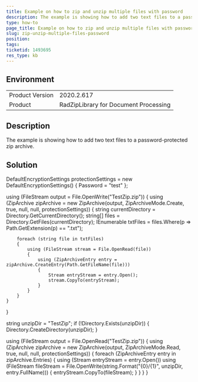 ```yaml
---
title: Example on how to zip and unzip multiple files with password
description: The example is showing how to add two text files to a password protected zip archive
type: how-to
page_title: Example on how to zip and unzip multiple files with password
slug: zip-unzip-multiple-files-password
position: 
tags: 
ticketid: 1493695
res_type: kb
---
```


## Environment
<table>
	<tbody>
		<tr>
			<td>Product Version</td>
			<td>2020.2.617</td>
		</tr>
		<tr>
			<td>Product</td>
			<td>RadZipLibrary for Document Processing</td>
		</tr>
	</tbody>
</table>


## Description
The example is showing how to add two text files to a password-protected zip archive.

## Solution
DefaultEncryptionSettings protectionSettings = new DefaultEncryptionSettings() { Password = "test" };

using (FileStream output = File.OpenWrite("TestZip.zip"))
{
    using (ZipArchive zipArchive = new ZipArchive(output, ZipArchiveMode.Create, true, null, null, protectionSettings))
    {
        string currentDirectory = Directory.GetCurrentDirectory();
        string[] files = Directory.GetFiles(currentDirectory);
        IEnumerable<string> txtFiles = files.Where(p => Path.GetExtension(p) == ".txt");

        foreach (string file in txtFiles)
        {
            using (FileStream stream = File.OpenRead(file))
            {
                using (ZipArchiveEntry entry = zipArchive.CreateEntry(Path.GetFileName(file)))
                {
                    Stream entryStream = entry.Open();
                    stream.CopyTo(entryStream);
                }
            }
        }
    }
}

string unzipDir = "TestZip";
if (!Directory.Exists(unzipDir))
{
    Directory.CreateDirectory(unzipDir);
}

using (FileStream output = File.OpenRead("TestZip.zip"))
{
    using (ZipArchive zipArchive = new ZipArchive(output, ZipArchiveMode.Read, true, null, null, protectionSettings))
    {
        foreach (ZipArchiveEntry entry in zipArchive.Entries)
        {
            using (Stream entryStream = entry.Open())
            using (FileStream fileStream = File.OpenWrite(string.Format("{0}/{1}", unzipDir, entry.FullName)))
            {
                entryStream.CopyTo(fileStream);
            }
        }
    }
}

